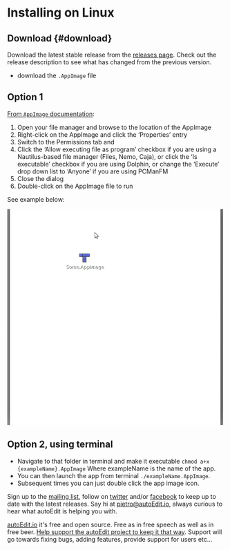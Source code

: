 # Installing on Linux

## Download {#download}

Download the latest stable release from the [releases page](https://github.com/OpenNewsLabs/autoEdit_2/releases). Check out the release description to see what has changed from the previous version.

* download the `.AppImage` file

## Option 1

[From `AppImage` documentation](https://discourse.appimage.org/t/how-to-make-an-appimage-executable/80):

1. Open your file manager and browse to the location of the AppImage
2. Right-click on the AppImage and click the ‘Properties’ entry
3. Switch to the Permissions tab and
4. Click the ‘Allow executing file as program’ checkbox if you are using a Nautilus-based file manager \(Files, Nemo, Caja\), or click the ‘Is executable’ checkbox if you are using Dolphin, or change the ‘Execute’ drop down list to ‘Anyone’ if you are using PCManFM
5. Close the dialog
6. Double-click on the AppImage file to run

See example below:

![setting appimage permission demonstration](../.gitbook/assets/appimagepremissions.gif)

## Option 2, using terminal

* Navigate to that folder in terminal and make it executable `chmod a+x {exampleName}.AppImage` Where exampleName is the name of the app. 
* You can then launch the app from terminal `./exampleName.AppImage`.
* Subsequent times you can just double click the app image icon.

Sign up to the [mailing list](http://eepurl.com/cMzwSX), follow on [twitter](http://twitter.com/autoEdit2) and/or [facebook](https://www.facebook.com/autoEdit.io/) to keep up to date with the latest releases. Say hi at [pietro@autoEdit.io](mailto:pietro@autoEdit.io?Subject=Hello), always curious to hear what autoEdit is helping you with.

[autoEdit.io](http://www.autoEdit.io) it's free and open source. Free as in free speech as well as in free beer. [Help support the autoEdit project to keep it that way](https://donorbox.org/c9762eef-0e08-468e-90cb-2d00643697f8?recurring=true). Support will go towards fixing bugs, adding features, provide support for users etc...

